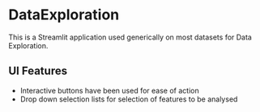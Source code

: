 # DataExploration
This is a Streamlit application used generically on most datasets for Data Exploration.

## UI Features
* Interactive buttons have been used for ease of action
* Drop down selection lists for selection of features to be analysed
